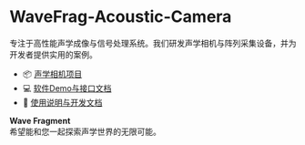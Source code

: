 # WaveFrag-Acoustic-Camera
专注于高性能声学成像与信号处理系统。我们研发声学相机与阵列采集设备，并为开发者提供实用的案例。

- 📦 [声学相机项目](https://github.com/wavefrag/WaveFrag-Acoustic-Camera)
- 💻 [软件Demo与接口文档](https://github.com/wavefrag/WaveFrag-sdk)
- 📖 [使用说明与开发文档](https://github.com/wavefrag/WaveFrag-Acoustic-camera/wiki)

**Wave Fragment**  
希望能和您一起探索声学世界的无限可能。
